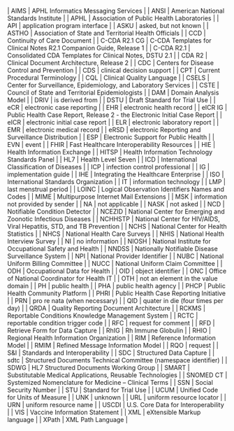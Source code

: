 | AIMS          | APHL Informatics Messaging Services                                       |
| ANSI          | American National Standards Institute                                     |
| APHL          | Association of Public Health Laboratories                                 |
| API           | application program interface                                             |
| ASKU          | asked, but not known                                                      |
| ASTHO         | Association of State and Territorial Health Officials                     |
| CCD           | Continuity of Care Document                                               |
| C-CDA R2.1 CG | C-CDA Templates for Clinical Notes R2.1 Companion Guide, Release 1        |
| C-CDA R2.1    | Consolidated CDA Templates for Clinical Notes, DSTU 2.1                   |
| CDA R2        | Clinical Document Architecture, Release 2                                 |
| CDC           | Centers for Disease Control and Prevention                                |
| CDS           | clinical decision support                                                 |
| CPT           | Current Procedural Terminology                                            |
| CQL           | Clinical Quality Language                                                 |
| CSELS         | Center for Surveillance, Epidemiology, and Laboratory Services            |
| CSTE          | Council of State and Territorial Epidemiologists                          |
| DAM           | Domain Analysis Model                                                     |
| DRIV          | is derived from                                                           |
| DSTU          | Draft Standard for Trial Use                                              |
| eCR           | electronic case reporting                                                 |
| EHR           | electronic health record                                                  |
| eICR IG       | Public Health Case Report, Release 2 - the Electronic Initial Case Report |
| eICR          | electronic initial case report                                            |
| ELR           | electronic laboratory report                                              |
| EMR           | electronic medical record                                                 |
| eRSD          | electronic Reporting and Surveillance Distribution                        |
| ESP           | Electronic Support for Public Health                                      |
| EVN           | event                                                                     |
| FHIR          | Fast Healthcare Interoperability Resources                                |
| HIE           | Health Information Exchange                                               |
| HITSP         | Health Information Technology Standards Panel                             |
| HL7           | Health Level Seven                                                        |
| ICD           | International Classification of Diseases                                  |
| ICP           | infection control professional                                            |
| IG            | implementation guide                                                      |
| IHE           | Integrating the Healthcare Enterprise                                     |
| ISO           | International Standards Organization                                      |
| IT            | information technology                                                    |
| LMP           | last menstrual period                                                     |
| LOINC         | Logical Observation Identifiers Names and Codes                           |
| MIME          | Multipurpose Internet Mail Extensions                                     |
| MSK           | information not provided by sender                                        |
| NA            | not applicable                                                            |
| NASK          | not asked                                                                 |
| NCD           | Notifiable Condition Detector                                             |
| NCEZID        | National Center for Emerging and Zoonotic Infectious Diseases             |
| NCHHSTP       | National Center for HIV/AIDS, Viral Hepatitis, STD, and TB Prevention     |
| NCHS          | National Center for Health Statistics                                     |
| NHCS          | National Health Care Surveys                                              |
| NHIS          | National Health Interview Survey                                          |
| NI            | no information                                                            |
| NIOSH         | National Institute for Occupational Safety and Health                     |
| NNDSS         | Nationally Notifiable Disease Surveillance System                         |
| NPI           | National Provider Identifier                                              |
| NUBC          | National Uniform Billing Committee                                        |
| NUCC          | National Uniform Claim Committee                                          |
| ODH           | Occupational Data for Health                                              |
| OID           | object identifier                                                         |
| ONC           | Office of National Coordinator for Health IT                              |
| OTH           | not an element in the value domain                                        |
| PH            | public health                                                             |
| PHA           | public health agency                                                      |
| PHCP          | Public Health Community Platform                                          |
| PHRI          | Public Health Case Reporting Initiative                                   |
| PRN           | pro re nata (when necessary)                                              |
| QID           | quater in die (four times per day)                                        |
| QRDA          | Quality Reporting Document Architecture                                   |
| RCKMS         | Reportable Conditions Knowledge Management System                         |
| RCTC          | reportable condition trigger code                                         |
| RFC           | request for comment                                                       |
| RFD           | Retrieve Form for Data Capture                                            |
| RhIG          | Rh Immune Globulin                                                        |
| RHIO          | Regional Health Information Organization                                  |
| RIM           | Reference Information Model                                               |
| RMIM          | Refined Message Information Model                                         |
| RQO           | request                                                                   |
| S&I           | Standards and Interoperability                                            |
| SDC           | Structured Data Capture                                                   |
| sdtc          | Structured Documents Technical Committee (namespace identifier)           |
| SDWG          | HL7 Structured Documents Working Group                                    |
| SMART         | Substitutable Medical Applications, Reusable Technologies                 |
| SNOMED CT     | Systemized Nomenclature for Medicine – Clinical Terms                     |
| SSN           | Social Security Number                                                    |
| STU           | Standard for Trial Use                                                    |
| UCUM          | Unified Code for Units of Measure                                         |
| UNK           | unknown                                                                   |
| URL           | uniform resource locator                                                  |
| URN           | uniform resource name                                                     |
| USCDI         | U.S. Core Data for Interoperability                                       |
| VIS           | Vaccine Information Statement                                             |
| XML           | eXtensible Markup language                                                |
| XPath         | XML Path Language                                                         |